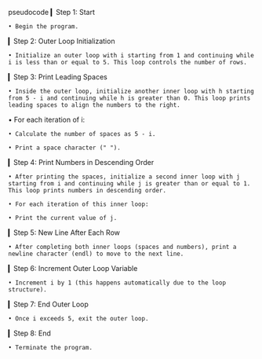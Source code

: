 pseudocode
▎Step 1: Start

    • Begin the program.

▎Step 2: Outer Loop Initialization

    • Initialize an outer loop with i starting from 1 and continuing while i is less than or equal to 5. This loop controls the number of rows.

▎Step 3: Print Leading Spaces

    • Inside the outer loop, initialize another inner loop with h starting from 5 - i and continuing while h is greater than 0. This loop prints leading spaces to align the numbers to the right.

  • For each iteration of i:

    • Calculate the number of spaces as 5 - i.

    • Print a space character (" ").

▎Step 4: Print Numbers in Descending Order

    • After printing the spaces, initialize a second inner loop with j starting from i and continuing while j is greater than or equal to 1. This loop prints numbers in descending order.

    • For each iteration of this inner loop:

    • Print the current value of j.

▎Step 5: New Line After Each Row

    • After completing both inner loops (spaces and numbers), print a newline character (endl) to move to the next line.

▎Step 6: Increment Outer Loop Variable

    • Increment i by 1 (this happens automatically due to the loop structure).

▎Step 7: End Outer Loop

    • Once i exceeds 5, exit the outer loop.

▎Step 8: End

    • Terminate the program.
